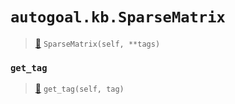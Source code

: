 # `autogoal.kb.SparseMatrix`

> [📝](https://github.com/autogal/autogoal/blob/main/autogoal/kb/_data.py#L425)
> `SparseMatrix(self, **tags)`

### `get_tag`

> [📝](https://github.com/autogoal/autogoal/blob/main/autogoal/kb/_data.py#L283)
> `get_tag(self, tag)`

